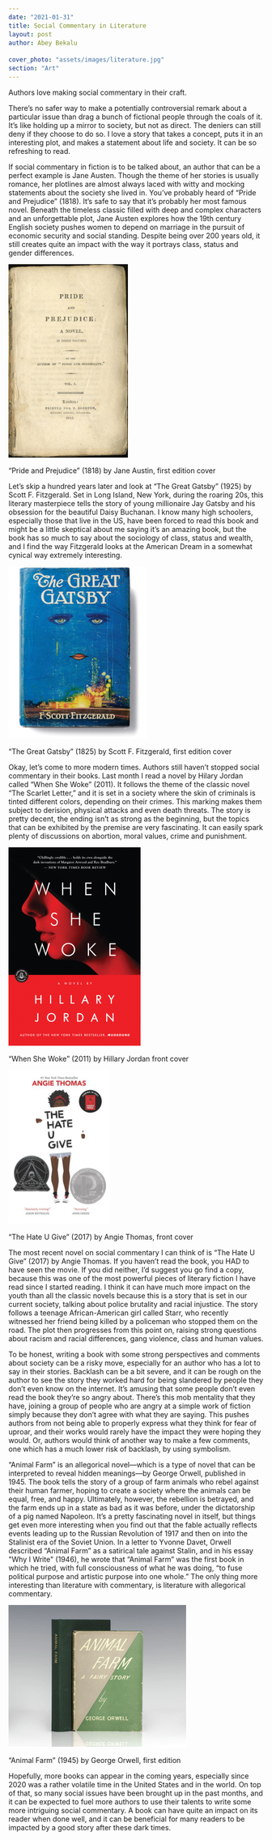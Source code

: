 ```yaml
---
date: "2021-01-31"
title: Social Commentary in Literature
layout: post
author: Abey Bekalu

cover_photo: "assets/images/literature.jpg"
section: "Art"
---
```


Authors love making social commentary in their craft.

There’s no safer way to make a potentially controversial remark about a particular issue than drag a bunch of fictional people through the coals of it. It’s like holding up a mirror to society, but not as direct. The deniers can still deny if they choose to do so. I love a story that takes a concept, puts it in an interesting plot, and makes a statement about life and society. It can be so refreshing to read.

If social commentary in fiction is to be talked about, an author that can be a perfect example is Jane Austen. Though the theme of her stories is usually romance, her plotlines are almost always laced with witty and mocking statements about the society she lived in. You’ve probably heard of “Pride and Prejudice” (1818). It’s safe to say that it’s probably her most famous novel. Beneath the timeless classic filled with deep and complex characters and an unforgettable plot, Jane Austen explores how the 19th century English society pushes women to depend on marriage in the pursuit of economic security and social standing. Despite being over 200 years old, it still creates quite an impact with the way it portrays class, status and gender differences.

![literature1](/assets/images/litearture1.png)

“Pride and Prejudice” (1818) by Jane Austin, first edition cover

Let’s skip a hundred years later and look at “The Great Gatsby” (1925) by Scott F. Fitzgerald. Set in Long Island, New York, during the roaring 20s, this literary masterpiece tells the story of young millionaire Jay Gatsby and his obsession for the beautiful Daisy Buchanan. I know many high schoolers, especially those that live in the US, have been forced to read this book and might be a little skeptical about me saying it’s an amazing book, but the book has so much to say about the sociology of class, status and wealth, and I find the way Fitzgerald looks at the American Dream in a somewhat cynical way extremely interesting.

![literature2](/assets/images/literature2.png)

“The Great Gatsby” (1825) by Scott F. Fitzgerald, first edition cover

Okay, let’s come to more modern times. Authors still haven’t stopped social commentary in their books. Last month I read a novel by Hilary Jordan called “When She Woke” (2011). It follows the theme of the classic novel “The Scarlet Letter,” and it is set in a society where the skin of criminals is tinted different colors, depending on their crimes. This marking makes them subject to derision, physical attacks and even death threats. The story is pretty decent, the ending isn’t as strong as the beginning, but the topics that can be exhibited by the premise are very fascinating. It can easily spark plenty of discussions on abortion, moral values, crime and punishment.

![literature3](/assets/images/literature3.png)

“When She Woke” (2011) by Hillary Jordan front cover

![literature4](/assets/images/literature4.png)

“The Hate U Give” (2017) by Angie Thomas, front cover

The most recent novel on social commentary I can think of is “The Hate U Give” (2017) by Angie Thomas. If you haven’t read the book, you HAD to have seen the movie. If you did neither, I’d suggest you go find a copy, because this was one of the most powerful pieces of literary fiction I have read since I started reading. I think it can have much more impact on the youth than all the classic novels because this is a story that is set in our current society, talking about police brutality and racial injustice. The story follows a teenage African-American girl called Starr, who recently witnessed her friend being killed by a policeman who stopped them on the road. The plot then progresses from this point on, raising strong questions about racism and racial differences, gang violence, class and human values.

To be honest, writing a book with some strong perspectives and comments about society can be a risky move, especially for an author who has a lot to say in their stories. Backlash can be a bit severe, and it can be rough on the author to see the story they worked hard for being slandered by people they don’t even know on the internet. It’s amusing that some people don’t even read the book they’re so angry about. There’s this mob mentality that they have, joining a group of people who are angry at a simple work of fiction simply because they don’t agree with what they are saying. This pushes authors from not being able to properly express what they think for fear of uproar, and their works would rarely have the impact they were hoping they would. Or, authors would think of another way to make a few comments, one which has a much lower risk of backlash, by using symbolism.

“Animal Farm” is an allegorical novel—which is a type of novel that can be interpreted to reveal hidden meanings—by George Orwell, published in 1945. The book tells the story of a group of farm animals who rebel against their human farmer, hoping to create a society where the animals can be equal, free, and happy. Ultimately, however, the rebellion is betrayed, and the farm ends up in a state as bad as it was before, under the dictatorship of a pig named Napoleon. It’s a pretty fascinating novel in itself, but things get even more interesting when you find out that the fable actually reflects events leading up to the Russian Revolution of 1917 and then on into the Stalinist era of the Soviet Union. In a letter to Yvonne Davet, Orwell described “Animal Farm” as a satirical tale against Stalin, and in his essay "Why I Write" (1946), he wrote that “Animal Farm” was the first book in which he tried, with full consciousness of what he was doing, “to fuse political purpose and artistic purpose into one whole.” The only thing more interesting than literature with commentary, is literature with allegorical commentary.

![literature5](/assets/images/literature5.png)

“Animal Farm” (1945) by George Orwell, first edition

Hopefully, more books can appear in the coming years, especially since 2020 was a rather volatile time in the United States and in the world. On top of that, so many social issues have been brought up in the past months, and it can be expected to fuel more authors to use their talents to write some more intriguing social commentary. A book can have quite an impact on its reader when done well, and it can be beneficial for many readers to be impacted by a good story after these dark times.
